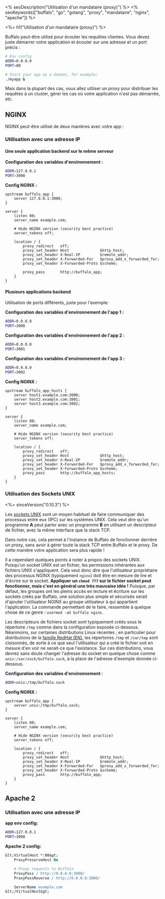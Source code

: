 <% seoDescription("Utilisation d'un mandataire (proxy)") %>
<% seoKeywords(["buffalo", "go", "golang", "proxy", "mandataire", "nginx", "apache"]) %>

<%= h1("Utilisation d'un mandataire (proxy)") %>

Buffalo peut-être utilisé pour écouter les requêtes clientes. Vous devez juste démarrer votre application et écouter sur une adresse et un port précis&nbsp;:

```bash
# Env config
ADDR=0.0.0.0
PORT=80

# Start your app as a daemon, for example:
./myapp &
```

Mais dans la plupart des cas, vous allez utiliser un proxy pour distribuer les requêtes à un cluster, gérer les cas où votre application n'est pas démarrée, etc.

## NGINX

NGINX peut-être utilisé de deux manières avec votre app&nbsp;:

### Utilisation avec une adresse IP

#### Une seule application backend sur le même serveur

**Configuration des variables d'environnement :**
```bash
ADDR=127.0.0.1
PORT=3000
```

**Config NGINX :**
```nginx
upstream buffalo_app {
    server 127.0.0.1:3000;
}

server {
    listen 80;
    server_name example.com;

    # Hide NGINX version (security best practice)
    server_tokens off;

    location / {
        proxy_redirect   off;
        proxy_set_header Host              $http_host;
        proxy_set_header X-Real-IP         $remote_addr;
        proxy_set_header X-Forwarded-For   $proxy_add_x_forwarded_for;
        proxy_set_header X-Forwarded-Proto $scheme;

        proxy_pass       http://buffalo_app;
    }
}
```

#### Plusieurs applications backend

Utilisation de ports différents, juste pour l'exemple:

**Configuration des variables d'environnement de l'app 1 :**
```bash
ADDR=0.0.0.0
PORT=3000
```

**Configuration des variables d'environnement de l'app 2 :**
```bash
ADDR=0.0.0.0
PORT=3001
```

**Configuration des variables d'environnement de l'app 3 :**
```bash
ADDR=0.0.0.0
PORT=3002
```

**Config NGINX :**
```nginx
upstream buffalo_app_hosts {
    server host1.example.com:3000;
    server host2.example.com:3001;
    server host3.example.com:3002;
}

server {
    listen 80;
    server_name example.com;

    # Hide NGINX version (security best practice)
    server_tokens off;

    location / {
        proxy_redirect   off;
        proxy_set_header Host              $http_host;
        proxy_set_header X-Real-IP         $remote_addr;
        proxy_set_header X-Forwarded-For   $proxy_add_x_forwarded_for;
        proxy_set_header X-Forwarded-Proto $scheme;
        proxy_pass       http://buffalo_app_hosts;
    }
}
```

### Utilisation des Sockets UNIX

<%= sinceVersion("0.10.3") %>

Les [sockets UNIX](https://fr.wikipedia.org/wiki/Berkeley_sockets#Socket_unix) sont un moyen habituel de faire communiquer des processus entre eux (IPC) sur les systèmes UNIX. Cela veut dire qu'un programme **A** peut parler avec un programme **B** en utilisant un descripteur de fichier, avec la même interface que la stack TCP.

Dans notre cas, cela permet à l'instance de Buffalo de fonctionner derrière un proxy, sans avoir à gérer toute la stack TCP entre Buffalo et le proxy. De cette manière votre application sera plus rapide&nbsp;!

Il a cependant quelques points à noter à propos des sockets UNIX. Puisqu'un socket UNIX est un fichier, les permissions inhérantes aux fichiers UNIX s'appliquent. Cela veut donc dire que l'utilisateur propriétaire des processus NGINX (typiquement `nginx`) doit être en mesure de lire et d'écrire sur le socket. **Appliquer un `chmod 777` sur le fichier socket peut fonctionner, mais c'est en général une très mauvaise idée !** Puisque, par défaut, les groupes ont les pleins accès en lecture et écriture sur les sockets créés par Buffalo, une solution plus simple et sécurisée serait d'ajouter l'utilisateur NGINX au groupe utilisateur à qui appartient l'application. La commande permettant de le faire, ressemble à quelque chose de ce genre&nbsp;: `usermod -aG buffalo nginx`.

Les descripteurs de fichiers socket sont typiquement créés sous le répertoire `/tmp` comme dans la configuration exposée ci-dessous. Néanmoins, sur certaines distributions Linux récentes&nbsp;; en particulier pour distributions de la [famille RedHat (EN)](http://fedoraproject.org/wiki/Features/ServicesPrivateTmp), les répertoires `/tmp` et `/var/tmp` sont cloisonnés, de sorte à ce que seul l'utilisateur qui a créé le fichier soit en mesure d'en voir ne serait-ce que l'existance. Sur ces distributions, vous devrez sans doute changer l'adresse du socket en quelque chose comme `unix:/var/sock/buffalo.sock`, à la place de l'adresse d'exemple donnée ci-dessous.

**Configuration des variables d'environnement :**
```bash
ADDR=unix:/tmp/buffalo.sock
```

**Config NGINX :**
```nginx
upstream buffalo_app {
    server unix:/tmp/buffalo.sock;
}

server {
    listen 80;
    server_name example.com;

    # Hide NGINX version (security best practice)
    server_tokens off;

    location / {
        proxy_redirect   off;
        proxy_set_header Host              $http_host;
        proxy_set_header X-Real-IP         $remote_addr;
        proxy_set_header X-Forwarded-For   $proxy_add_x_forwarded_for;
        proxy_set_header X-Forwarded-Proto $scheme;
        proxy_pass       http://buffalo_app;
    }
}
```

## Apache 2

### Utilisation avec une adresse IP

**app env config:**
```bash
ADDR=127.0.0.1
PORT=3000
```

**Apache 2 config:**
```apache
&lt;VirtualHost *:80&gt;
    ProxyPreserveHost On

    # Proxy requests to Buffalo
    ProxyPass / http://0.0.0.0:3000/
    ProxyPassReverse / http://0.0.0.0:3000/

    ServerName example.com
&lt;/VirtualHost&gt;
```
